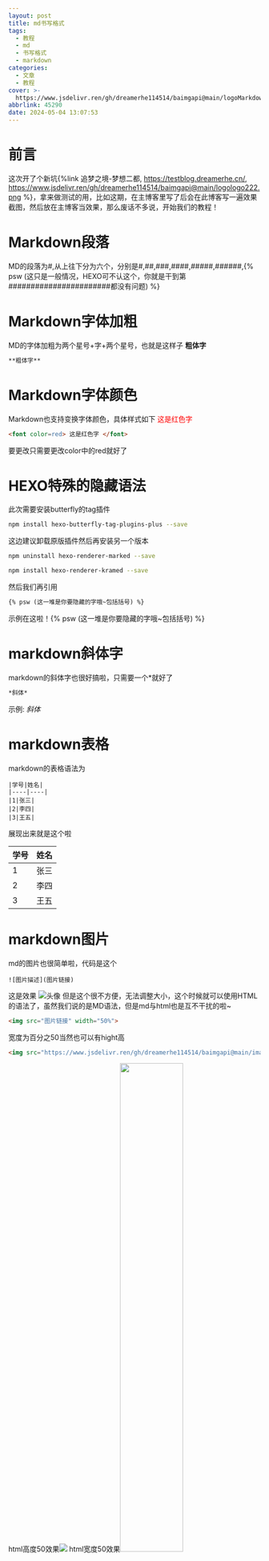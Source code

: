 ```yaml
---
layout: post
title: md书写格式
tags:
  - 教程
  - md
  - 书写格式
  - markdown
categories:
  - 文章
  - 教程
cover: >-
  https://www.jsdelivr.ren/gh/dreamerhe114514/baimgapi@main/logoMarkdown%E4%B9%A6%E5%86%99%E6%95%99%E7%A8%8B%20(1).png
abbrlink: 45290
date: 2024-05-04 13:07:53
---
```

# 前言
这次开了个新坑{%link 追梦之境-梦想二都, https://testblog.dreamerhe.cn/, https://www.jsdelivr.ren/gh/dreamerhe114514/baimgapi@main/logologo222.png %}，拿来做测试的用，比如这期，在主博客里写了后会在此博客写一遍效果截图，然后放在主博客当效果，那么废话不多说，开始我们的教程！
# Markdown段落
MD的段落为#,从上往下分为六个，分别是#,##,###,####,#####,######,{% psw (这只是一般情况，HEXO可不认这个，你就是干到第#######################都没有问题) %}
# Markdown字体加粗
MD的字体加粗为两个星号+字+两个星号，也就是这样子 **粗体字**
``` Markdown
**粗体字**
```
# Markdown字体颜色
Markdown也支持变换字体颜色，具体样式如下<font color=red> 这是红色字 </font>
``` markdown
<font color=red> 这是红色字 </font>
```
要更改只需要更改color中的red就好了
# HEXO特殊的隐藏语法
此次需要安装butterfly的tag插件
``` bash
npm install hexo-butterfly-tag-plugins-plus --save
```
这边建议卸载原版插件然后再安装另一个版本
``` bash
npm uninstall hexo-renderer-marked --save
```

``` bash
npm install hexo-renderer-kramed --save
```
然后我们再引用
``` markdown
{% psw (这一堆是你要隐藏的字哦~包括括号) %}
```
示例在这啦！{% psw (这一堆是你要隐藏的字哦~包括括号) %}
# markdown斜体字
markdown的斜体字也很好搞啦，只需要一个*就好了
``` markdown
*斜体*
```
示例: *斜体*

# markdown表格
markdown的表格语法为
```
|学号|姓名|
|----|----|
|1|张三|
|2|李四|
|3|王五|
```
展现出来就是这个啦

|学号|姓名|
|----|----|
|1|张三|
|2|李四|
|3|王五|

# markdown图片
md的图片也很简单啦，代码是这个
```
![图片描述](图片链接)
```
这是效果
![头像](https://www.jsdelivr.ren/gh/dreamerhe114514/baimgapi@main/image/tx.png)
但是这个很不方便，无法调整大小，这个时候就可以使用HTML的语法了，虽然我们说的是MD语法，但是md与html也是互不干扰的啦~
``` html
<img src="图片链接" width="50%">
```
宽度为百分之50当然也可以有hight高
``` html
<img src="https://www.jsdelivr.ren/gh/dreamerhe114514/baimgapi@main/image/tx.png" width="50%">
```
html高度50效果<img src="https://www.jsdelivr.ren/gh/dreamerhe114514/baimgapi@main/image/tx.png" hight="50%">
html宽度50效果<img src="https://www.jsdelivr.ren/gh/dreamerhe114514/baimgapi@main/image/tx.png" width="50%">
html高度宽度一起效果<img src="https://www.jsdelivr.ren/gh/dreamerhe114514/baimgapi@main/image/tx.png" width="304" height="228">
<img src="https://www.jsdelivr.ren/gh/dreamerhe114514/baimgapi@main/image/tx.png" width="50%" height="50%">

# markdown代码块格式
md的代码格式为
三个`也就是```来渲染，然后后面要带你的代码类型，比如```html，最后再以```结束
也就是这样{% psw ```html 然后空格下一行输入代码或者文字，再空格下一行然后再以```结尾 %}
示例
``` md
![图片名](图片链接)
```
# 等待更新
因为差不多hexo能用上的只有这些了(虽然还有视频等等,但是都要装插件，比如店长的那个可以直接使用，但是这里就不想多写了)，以后有机会的话我会继续更新滴~